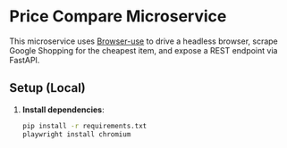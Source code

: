 # Price Compare Microservice

This microservice uses [Browser-use](https://github.com/browser-use/browser-use) to drive a headless browser, scrape Google Shopping for the cheapest item, and expose a REST endpoint via FastAPI.

## Setup (Local)

1. **Install dependencies**:
   ```bash
   pip install -r requirements.txt
   playwright install chromium